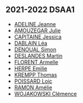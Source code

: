 ## 2021-2022 DSAA1

* [ADELINE Jeanne](https://ovgee.github.io/jeanne_adeline/)
* [AMOUZEGAR Julie](https://zuomarage.github.io/zuomarage_paysages/)
* [CAPITAINE Jessica]()
* [DABLAIN Léa](https://leadablain.github.io/lea_paysage/)
* [DENOUAL Simon]()
* [DESLANDES Martin]()
* [FLORENT Armelle](https://Armellou.github.io/Labyrinthe/)
* [HERPE Emilie]()
* [KREMPP Thomas](https://lumitomate.github.io/t_krempp/)
* [POISSARD Loic]()
* [RAMON Amélie]()
* [WOJAKOWSKI Clémence]()		